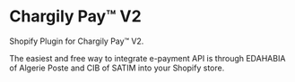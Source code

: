 # Chargily Pay™ V2

Shopify Plugin for Chargily Pay™ V2.

The easiest and free way to integrate e-payment API is through EDAHABIA of Algerie Poste and CIB of SATIM into your Shopify store.
